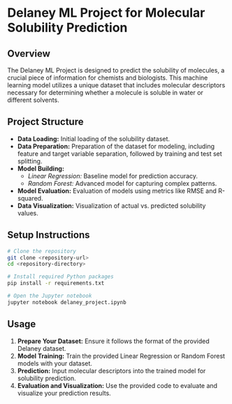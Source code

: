 # Delaney ML Project for Molecular Solubility Prediction

## Overview

The Delaney ML Project is designed to predict the solubility of molecules, a crucial piece of information for chemists and biologists. This machine learning model utilizes a unique dataset that includes molecular descriptors necessary for determining whether a molecule is soluble in water or different solvents.

## Project Structure

- **Data Loading:** Initial loading of the solubility dataset.
- **Data Preparation:** Preparation of the dataset for modeling, including feature and target variable separation, followed by training and test set splitting.
- **Model Building:**
  - *Linear Regression:* Baseline model for prediction accuracy.
  - *Random Forest:* Advanced model for capturing complex patterns.
- **Model Evaluation:** Evaluation of models using metrics like RMSE and R-squared.
- **Data Visualization:** Visualization of actual vs. predicted solubility values.

## Setup Instructions

```bash
# Clone the repository
git clone <repository-url>
cd <repository-directory>

# Install required Python packages
pip install -r requirements.txt

# Open the Jupyter notebook
jupyter notebook delaney_project.ipynb
```

## Usage

1. **Prepare Your Dataset:** Ensure it follows the format of the provided Delaney dataset.
2. **Model Training:** Train the provided Linear Regression or Random Forest models with your dataset.
3. **Prediction:** Input molecular descriptors into the trained model for solubility prediction.
4. **Evaluation and Visualization:** Use the provided code to evaluate and visualize your prediction results.
